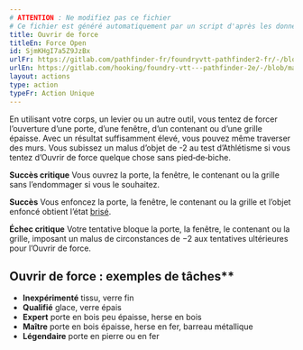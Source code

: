 ```yaml
---
# ATTENTION : Ne modifiez pas ce fichier
# Ce fichier est généré automatiquement par un script d'après les données du module Foundry VTT officiel et de sa traduction
title: Ouvrir de force
titleEn: Force Open
id: SjmKHgI7a5Z9JzBx
urlFr: https://gitlab.com/pathfinder-fr/foundryvtt-pathfinder2-fr/-/blob/master/data/actions/SjmKHgI7a5Z9JzBx.htm
urlEn: https://gitlab.com/hooking/foundry-vtt---pathfinder-2e/-/blob/master/packs/data/actions.db/force-open.json
layout: actions
type: action
typeFr: Action Unique
---
```

En utilisant votre corps, un levier ou un autre outil, vous tentez de forcer l’ouverture d’une porte, d’une fenêtre, d’un contenant ou d’une grille épaisse. Avec un résultat suffisamment élevé, vous pouvez même traverser des murs. Vous subissez un malus d’objet de -2 au test <span data-pf2-action="forceOpen" data-pf2-glyph="A">d’Athlétisme si vous tentez d’Ouvrir de force quelque chose sans pied‑de‑biche.

**Succès critique** Vous ouvrez la porte, la fenêtre, le contenant ou la grille sans l’endommager si vous le souhaitez.

**Succès** Vous enfoncez la porte, la fenêtre, le contenant ou la grille et l’objet enfoncé obtient l’état [brisé](../conditions/brisé.html).

**Échec critique** Votre tentative bloque la porte, la fenêtre, le contenant ou la grille, imposant un malus de circonstances de −2 aux tentatives ultérieures pour l’Ouvrir de force.

## Ouvrir de force : exemples de tâches**

- **Inexpérimenté** tissu, verre fin
- **Qualifié** glace, verre épais
- **Expert** porte en bois peu épaisse, herse en bois
- **Maître** porte en bois épaisse, herse en fer, barreau métallique
- **Légendaire** porte en pierre ou en fer
